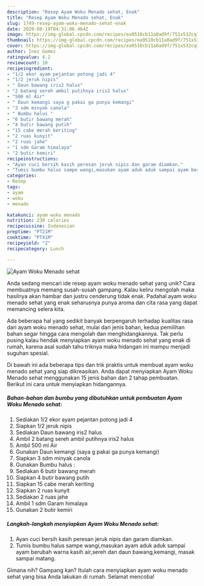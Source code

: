 ```yaml
---
description: "Resep Ayam Woku Menado sehat, Enak"
title: "Resep Ayam Woku Menado sehat, Enak"
slug: 1749-resep-ayam-woku-menado-sehat-enak
date: 2020-08-19T04:31:06.464Z
image: https://img-global.cpcdn.com/recipes/ea9510cb11a0ad9f/751x532cq70/ayam-woku-menado-sehat-foto-resep-utama.jpg
thumbnail: https://img-global.cpcdn.com/recipes/ea9510cb11a0ad9f/751x532cq70/ayam-woku-menado-sehat-foto-resep-utama.jpg
cover: https://img-global.cpcdn.com/recipes/ea9510cb11a0ad9f/751x532cq70/ayam-woku-menado-sehat-foto-resep-utama.jpg
author: Inez Gomez
ratingvalue: 4.2
reviewcount: 10
recipeingredient:
- "1/2 ekor ayam pejantan potong jadi 4"
- "1/2 jeruk nipis"
- " Daun bawang iris2 halus"
- "2 batang sereh ambil putihnya iris2 halus"
- "500 ml Air"
- " Daun kemangi saya g pakai ga punya kemangi"
- "3 sdm minyak canola"
- " Bumbu halus "
- "6 butir bawang merah"
- "4 butir bawang putih"
- "15 cabe merah keriting"
- "2 ruas kunyit"
- "2 ruas jahe"
- "1 sdm Garam himalaya"
- "2 butir kemiri"
recipeinstructions:
- "Ayan cuci bersih kasih peresan jeruk nipis dan garam diamkan."
- "Tumis bumbu halus sampe wangi,masukan ayam aduk aduk sampai ayam berubah warna kasih air,sereh dan daun bawang,kemangi, masak sampai matang."
categories:
- Resep
tags:
- ayam
- woku
- menado

katakunci: ayam woku menado 
nutrition: 238 calories
recipecuisine: Indonesian
preptime: "PT21M"
cooktime: "PT41M"
recipeyield: "2"
recipecategory: Lunch

---
```



![Ayam Woku Menado sehat](https://img-global.cpcdn.com/recipes/ea9510cb11a0ad9f/751x532cq70/ayam-woku-menado-sehat-foto-resep-utama.jpg)

Anda sedang mencari ide resep ayam woku menado sehat yang unik? Cara membuatnya memang susah-susah gampang. Kalau keliru mengolah maka hasilnya akan hambar dan justru cenderung tidak enak. Padahal ayam woku menado sehat yang enak seharusnya punya aroma dan cita rasa yang dapat memancing selera kita.



Ada beberapa hal yang sedikit banyak berpengaruh terhadap kualitas rasa dari ayam woku menado sehat, mulai dari jenis bahan, kedua pemilihan bahan segar hingga cara mengolah dan menghidangkannya. Tak perlu pusing kalau hendak menyiapkan ayam woku menado sehat yang enak di rumah, karena asal sudah tahu triknya maka hidangan ini mampu menjadi suguhan spesial.


Di bawah ini ada beberapa tips dan trik praktis untuk membuat ayam woku menado sehat yang siap dikreasikan. Anda dapat menyiapkan Ayam Woku Menado sehat menggunakan 15 jenis bahan dan 2 tahap pembuatan. Berikut ini cara untuk menyiapkan hidangannya.

<!--inarticleads1-->

##### Bahan-bahan dan bumbu yang dibutuhkan untuk pembuatan Ayam Woku Menado sehat:

1. Sediakan 1/2 ekor ayam pejantan potong jadi 4
1. Siapkan 1/2 jeruk nipis
1. Sediakan  Daun bawang iris2 halus
1. Ambil 2 batang sereh ambil putihnya iris2 halus
1. Ambil 500 ml Air
1. Gunakan  Daun kemangi (saya g pakai ga punya kemangi)
1. Siapkan 3 sdm minyak canola
1. Gunakan  Bumbu halus :
1. Sediakan 6 butir bawang merah
1. Siapkan 4 butir bawang putih
1. Siapkan 15 cabe merah keriting
1. Siapkan 2 ruas kunyit
1. Sediakan 2 ruas jahe
1. Ambil 1 sdm Garam himalaya
1. Gunakan 2 butir kemiri




<!--inarticleads2-->

##### Langkah-langkah menyiapkan Ayam Woku Menado sehat:

1. Ayan cuci bersih kasih peresan jeruk nipis dan garam diamkan.
1. Tumis bumbu halus sampe wangi,masukan ayam aduk aduk sampai ayam berubah warna kasih air,sereh dan daun bawang,kemangi, masak sampai matang.




Gimana nih? Gampang kan? Itulah cara menyiapkan ayam woku menado sehat yang bisa Anda lakukan di rumah. Selamat mencoba!
